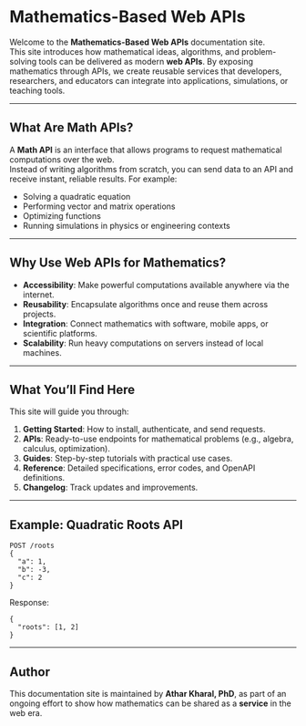# Mathematics-Based Web APIs

Welcome to the **Mathematics-Based Web APIs** documentation site.  
This site introduces how mathematical ideas, algorithms, and problem-solving tools can be delivered as modern **web APIs**. By exposing mathematics through APIs, we create reusable services that developers, researchers, and educators can integrate into applications, simulations, or teaching tools.

---

## What Are Math APIs?

A **Math API** is an interface that allows programs to request mathematical computations over the web.  
Instead of writing algorithms from scratch, you can send data to an API and receive instant, reliable results. For example:

- Solving a quadratic equation
- Performing vector and matrix operations
- Optimizing functions
- Running simulations in physics or engineering contexts

---

## Why Use Web APIs for Mathematics?

- **Accessibility**: Make powerful computations available anywhere via the internet.
- **Reusability**: Encapsulate algorithms once and reuse them across projects.
- **Integration**: Connect mathematics with software, mobile apps, or scientific platforms.
- **Scalability**: Run heavy computations on servers instead of local machines.

---

## What You’ll Find Here

This site will guide you through:

1. **Getting Started**: How to install, authenticate, and send requests.
2. **APIs**: Ready-to-use endpoints for mathematical problems (e.g., algebra, calculus, optimization).
3. **Guides**: Step-by-step tutorials with practical use cases.
4. **Reference**: Detailed specifications, error codes, and OpenAPI definitions.
5. **Changelog**: Track updates and improvements.

---

## Example: Quadratic Roots API

```
POST /roots
{
  "a": 1,
  "b": -3,
  "c": 2
}
```

Response:

```
{
  "roots": [1, 2]
}
```

---

## Author

This documentation site is maintained by **Athar Kharal, PhD**, as part of an ongoing effort to show how mathematics can be shared as a **service** in the web era.
